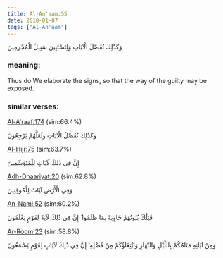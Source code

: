 ```yaml
---
title: Al-An'aam:55
date: 2018-01-07
tags: ["Al-An'aam"]
---
```

وَكَذَٰلِكَ نُفَصِّلُ الْآيَاتِ وَلِتَسْتَبِينَ سَبِيلُ الْمُجْرِمِينَ
### meaning: 
Thus do We elaborate the signs, so that the way of the guilty may be exposed.
### similar verses: 

[Al-A'raaf:174](/7/174) (sim:66.4%)

وَكَذَٰلِكَ نُفَصِّلُ الْآيَاتِ وَلَعَلَّهُمْ يَرْجِعُونَ

[Al-Hijr:75](/15/75) (sim:63.7%)

إِنَّ فِي ذَٰلِكَ لَآيَاتٍ لِلْمُتَوَسِّمِينَ

[Adh-Dhaariyat:20](/51/20) (sim:62.8%)

وَفِي الْأَرْضِ آيَاتٌ لِلْمُوقِنِينَ

[An-Naml:52](/27/52) (sim:60.2%)

فَتِلْكَ بُيُوتُهُمْ خَاوِيَةً بِمَا ظَلَمُوا ۗ إِنَّ فِي ذَٰلِكَ لَآيَةً لِقَوْمٍ يَعْلَمُونَ

[Ar-Room:23](/30/23) (sim:58.8%)

وَمِنْ آيَاتِهِ مَنَامُكُمْ بِاللَّيْلِ وَالنَّهَارِ وَابْتِغَاؤُكُمْ مِنْ فَضْلِهِ ۚ إِنَّ فِي ذَٰلِكَ لَآيَاتٍ لِقَوْمٍ يَسْمَعُونَ
